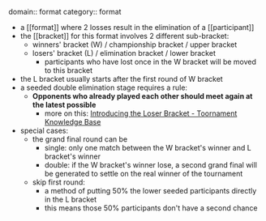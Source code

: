 domain:: format
category:: format

- a [[format]] where 2 losses result in the elimination of a [[participant]]
- the [[bracket]] for this format involves 2 different sub-bracket:
	- winners' bracket (W) / championship bracket / upper bracket
	- losers' bracket (L) / elimination bracket / lower bracket
		- participants who have lost once in the W bracket will be moved to this bracket
- the L bracket usually starts after the first round of W bracket
- a seeded double elimination stage requires a rule:
	- **Opponents who already played each other should meet again at the latest possible**
		- more on this: [Introducing the Loser Bracket - Toornament Knowledge Base](https://help.toornament.com/structures/introducing-the-loser-bracket)
- special cases:
	- the grand final round can be
		- single: only one match between the W bracket's winner and L bracket's winner
		- double: if the W bracket's winner lose, a second grand final will be generated to settle on the real winner of the tournament
	- skip first round:
		- a method of putting 50% the lower seeded participants directly in the L bracket
		- this means those 50% participants don't have a second chance